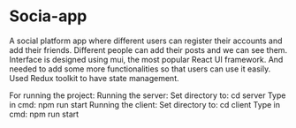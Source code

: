 # Socia-app

A social platform app where different users can register their accounts and add their friends.
Different people can add their posts and we can see them.
Interface is designed using mui, the most popular React UI framework.
And needed to add some more functionalities so that users can use it easily.
Used Redux toolkit to have state management.

For running the project:
Running the server:
  Set directory to:
    cd server 
  Type in cmd:
    npm run start
Running the client:
  Set directory to:
    cd client
  Type in cmd:
    npm run start
